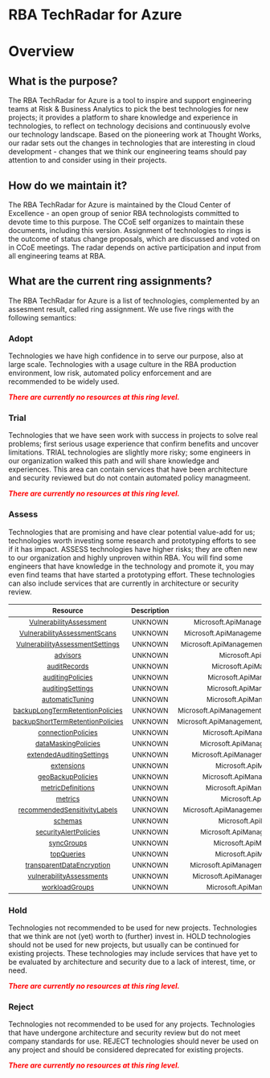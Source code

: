 
RBA TechRadar for Azure
=======================

# Overview

## What is the purpose?


The RBA TechRadar for Azure is a tool to inspire and support engineering teams at Risk & Business Analytics to pick the best technologies for new projects; it provides a platform to share knowledge and experience in technologies, to reflect on technology decisions and continuously evolve our technology landscape.  Based on the pioneering work at Thought Works, our radar sets out the changes in technologies that are interesting in cloud development - changes that we think our engineering teams should pay attention to and consider using in their projects.
## How do we maintain it?


The RBA TechRadar for Azure is maintained by the Cloud Center of Excellence - an open group of senior RBA technologists committed to devote time to this purpose.  The CCoE self organizes to maintain these documents, including this version.  Assignment of technologies to rings is the outcome of status change proposals, which are discussed and voted on in CCoE meetings.  The radar depends on active participation and input from all engineering teams at RBA.
## What are the current ring assignments?


The RBA TechRadar for Azure is a list of technologies, complemented by an assesment result, called ring assignment.  We use five rings with the following semantics:
### Adopt


Technologies we have high confidence in to serve our purpose, also at large scale.  Technologies with a usage culture in the RBA production environment, low risk, automated policy enforcement and are recommended to be widely used.  
  
***<font color="red"> There are currently no resources at this ring level. </font>***
### Trial


Technologies that we have seen work with success in projects to solve real problems;  first serious usage experience that confirm benefits and uncover limitations.  TRIAL technologies are slightly more risky; some engineers in our organization walked this path and will share knowledge and experiences.  This area can contain services that have been architecture and security reviewed but do not contain automated policy managmeent.  
  
***<font color="red"> There are currently no resources at this ring level. </font>***
### Assess


Technologies that are promising and have clear potential value-add for us; technologies worth investing some research and prototyping efforts to see if it has impact.  ASSESS technologies have higher risks;  they are often new to our organization and highly unproven within RBA.  You will find some engineers that have knowledge in the technology and promote it, you may even find teams that have started a prototyping effort.  These technologies can also include services that are currently in architecture or security review.  

|<sub>Resource</sub>|<sub>Description</sub>|<sub>Path</sub>|<sub>Status</sub>|
| :---: | :---: | :---: | :---: |
|<sub>[VulnerabilityAssessment](https://github.com/openrba/python-azure-techradar/tree/master/Microsoft.ApiManagement/servers/databases/VulnerabilityAssessment)</sub>|<sub>UNKNOWN</sub>|<sub>Microsoft.ApiManagement/servers/databases/VulnerabilityAssessment</sub>|<sub>ASSESS</sub>|
|<sub>[VulnerabilityAssessmentScans](https://github.com/openrba/python-azure-techradar/tree/master/Microsoft.ApiManagement/servers/databases/VulnerabilityAssessmentScans)</sub>|<sub>UNKNOWN</sub>|<sub>Microsoft.ApiManagement/servers/databases/VulnerabilityAssessmentScans</sub>|<sub>ASSESS</sub>|
|<sub>[VulnerabilityAssessmentSettings](https://github.com/openrba/python-azure-techradar/tree/master/Microsoft.ApiManagement/servers/databases/VulnerabilityAssessmentSettings)</sub>|<sub>UNKNOWN</sub>|<sub>Microsoft.ApiManagement/servers/databases/VulnerabilityAssessmentSettings</sub>|<sub>ASSESS</sub>|
|<sub>[advisors](https://github.com/openrba/python-azure-techradar/tree/master/Microsoft.ApiManagement/servers/databases/advisors)</sub>|<sub>UNKNOWN</sub>|<sub>Microsoft.ApiManagement/servers/databases/advisors</sub>|<sub>ASSESS</sub>|
|<sub>[auditRecords](https://github.com/openrba/python-azure-techradar/tree/master/Microsoft.ApiManagement/servers/databases/auditRecords)</sub>|<sub>UNKNOWN</sub>|<sub>Microsoft.ApiManagement/servers/databases/auditRecords</sub>|<sub>ASSESS</sub>|
|<sub>[auditingPolicies](https://github.com/openrba/python-azure-techradar/tree/master/Microsoft.ApiManagement/servers/databases/auditingPolicies)</sub>|<sub>UNKNOWN</sub>|<sub>Microsoft.ApiManagement/servers/databases/auditingPolicies</sub>|<sub>ASSESS</sub>|
|<sub>[auditingSettings](https://github.com/openrba/python-azure-techradar/tree/master/Microsoft.ApiManagement/servers/databases/auditingSettings)</sub>|<sub>UNKNOWN</sub>|<sub>Microsoft.ApiManagement/servers/databases/auditingSettings</sub>|<sub>ASSESS</sub>|
|<sub>[automaticTuning](https://github.com/openrba/python-azure-techradar/tree/master/Microsoft.ApiManagement/servers/databases/automaticTuning)</sub>|<sub>UNKNOWN</sub>|<sub>Microsoft.ApiManagement/servers/databases/automaticTuning</sub>|<sub>ASSESS</sub>|
|<sub>[backupLongTermRetentionPolicies](https://github.com/openrba/python-azure-techradar/tree/master/Microsoft.ApiManagement/servers/databases/backupLongTermRetentionPolicies)</sub>|<sub>UNKNOWN</sub>|<sub>Microsoft.ApiManagement/servers/databases/backupLongTermRetentionPolicies</sub>|<sub>ASSESS</sub>|
|<sub>[backupShortTermRetentionPolicies](https://github.com/openrba/python-azure-techradar/tree/master/Microsoft.ApiManagement/servers/databases/backupShortTermRetentionPolicies)</sub>|<sub>UNKNOWN</sub>|<sub>Microsoft.ApiManagement/servers/databases/backupShortTermRetentionPolicies</sub>|<sub>ASSESS</sub>|
|<sub>[connectionPolicies](https://github.com/openrba/python-azure-techradar/tree/master/Microsoft.ApiManagement/servers/databases/connectionPolicies)</sub>|<sub>UNKNOWN</sub>|<sub>Microsoft.ApiManagement/servers/databases/connectionPolicies</sub>|<sub>ASSESS</sub>|
|<sub>[dataMaskingPolicies](https://github.com/openrba/python-azure-techradar/tree/master/Microsoft.ApiManagement/servers/databases/dataMaskingPolicies)</sub>|<sub>UNKNOWN</sub>|<sub>Microsoft.ApiManagement/servers/databases/dataMaskingPolicies</sub>|<sub>ASSESS</sub>|
|<sub>[extendedAuditingSettings](https://github.com/openrba/python-azure-techradar/tree/master/Microsoft.ApiManagement/servers/databases/extendedAuditingSettings)</sub>|<sub>UNKNOWN</sub>|<sub>Microsoft.ApiManagement/servers/databases/extendedAuditingSettings</sub>|<sub>ASSESS</sub>|
|<sub>[extensions](https://github.com/openrba/python-azure-techradar/tree/master/Microsoft.ApiManagement/servers/databases/extensions)</sub>|<sub>UNKNOWN</sub>|<sub>Microsoft.ApiManagement/servers/databases/extensions</sub>|<sub>ASSESS</sub>|
|<sub>[geoBackupPolicies](https://github.com/openrba/python-azure-techradar/tree/master/Microsoft.ApiManagement/servers/databases/geoBackupPolicies)</sub>|<sub>UNKNOWN</sub>|<sub>Microsoft.ApiManagement/servers/databases/geoBackupPolicies</sub>|<sub>ASSESS</sub>|
|<sub>[metricDefinitions](https://github.com/openrba/python-azure-techradar/tree/master/Microsoft.ApiManagement/servers/databases/metricDefinitions)</sub>|<sub>UNKNOWN</sub>|<sub>Microsoft.ApiManagement/servers/databases/metricDefinitions</sub>|<sub>ASSESS</sub>|
|<sub>[metrics](https://github.com/openrba/python-azure-techradar/tree/master/Microsoft.ApiManagement/servers/databases/metrics)</sub>|<sub>UNKNOWN</sub>|<sub>Microsoft.ApiManagement/servers/databases/metrics</sub>|<sub>ASSESS</sub>|
|<sub>[recommendedSensitivityLabels](https://github.com/openrba/python-azure-techradar/tree/master/Microsoft.ApiManagement/servers/databases/recommendedSensitivityLabels)</sub>|<sub>UNKNOWN</sub>|<sub>Microsoft.ApiManagement/servers/databases/recommendedSensitivityLabels</sub>|<sub>ASSESS</sub>|
|<sub>[schemas](https://github.com/openrba/python-azure-techradar/tree/master/Microsoft.ApiManagement/servers/databases/schemas)</sub>|<sub>UNKNOWN</sub>|<sub>Microsoft.ApiManagement/servers/databases/schemas</sub>|<sub>ASSESS</sub>|
|<sub>[securityAlertPolicies](https://github.com/openrba/python-azure-techradar/tree/master/Microsoft.ApiManagement/servers/databases/securityAlertPolicies)</sub>|<sub>UNKNOWN</sub>|<sub>Microsoft.ApiManagement/servers/databases/securityAlertPolicies</sub>|<sub>ASSESS</sub>|
|<sub>[syncGroups](https://github.com/openrba/python-azure-techradar/tree/master/Microsoft.ApiManagement/servers/databases/syncGroups)</sub>|<sub>UNKNOWN</sub>|<sub>Microsoft.ApiManagement/servers/databases/syncGroups</sub>|<sub>ASSESS</sub>|
|<sub>[topQueries](https://github.com/openrba/python-azure-techradar/tree/master/Microsoft.ApiManagement/servers/databases/topQueries)</sub>|<sub>UNKNOWN</sub>|<sub>Microsoft.ApiManagement/servers/databases/topQueries</sub>|<sub>ASSESS</sub>|
|<sub>[transparentDataEncryption](https://github.com/openrba/python-azure-techradar/tree/master/Microsoft.ApiManagement/servers/databases/transparentDataEncryption)</sub>|<sub>UNKNOWN</sub>|<sub>Microsoft.ApiManagement/servers/databases/transparentDataEncryption</sub>|<sub>ASSESS</sub>|
|<sub>[vulnerabilityAssessments](https://github.com/openrba/python-azure-techradar/tree/master/Microsoft.ApiManagement/servers/databases/vulnerabilityAssessments)</sub>|<sub>UNKNOWN</sub>|<sub>Microsoft.ApiManagement/servers/databases/vulnerabilityAssessments</sub>|<sub>ASSESS</sub>|
|<sub>[workloadGroups](https://github.com/openrba/python-azure-techradar/tree/master/Microsoft.ApiManagement/servers/databases/workloadGroups)</sub>|<sub>UNKNOWN</sub>|<sub>Microsoft.ApiManagement/servers/databases/workloadGroups</sub>|<sub>ASSESS</sub>|

### Hold


Technologies not recommended to be used for new projects. Technologies that we think are not (yet) worth to (further) invest in.  HOLD technologies should not be used for new projects, but usually can be continued for existing projects.  These technologies may include services that have yet to be evaluated by architecture and security due to a lack of interest, time, or need.  
  
***<font color="red"> There are currently no resources at this ring level. </font>***
### Reject


Technologies not recommended to be used for any projects. Technologies that have undergone architecture and security review but do not meet company standards for use.  REJECT technologies should never be used on any project and should be considered deprecated for existing projects.  
  
***<font color="red"> There are currently no resources at this ring level. </font>***